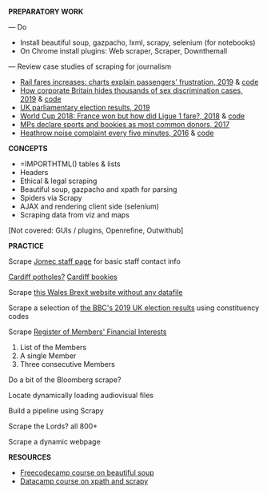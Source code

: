**PREPARATORY WORK**

— Do
- Install beautiful soup, gazpacho, lxml, scrapy, selenium (for notebooks)
- On Chrome install plugins: Web scraper, Scraper, Downthemall

— Review case studies of scraping for journalism
- [Rail fares increases: charts explain passengers' frustration, 2019](https://www.bbc.co.uk/news/uk-england-46606525) & [code](https://github.com/BBC-Data-Unit/rail-fare-increases-2019)
- [How corporate Britain hides thousands of sex discrimination cases, 2019](https://www.bloomberg.com/graphics/2019-uk-sexual-discrimination-settlements/) & [code]()
- [UK parliamentary election results, 2019](https://github.com/aodhanlutetiae/uk_election_2019)
- [World Cup 2018: France won but how did Ligue 1 fare?, 2018](https://www.dw.com/en/world-cup-2018-france-won-but-how-did-ligue-1-fare/a-44705606) & [code](https://github.com/dw-data/wm2018?utm_source=sendinblue&utm_campaign=back_up_copy_Conversations_with_Data_October_scraping)
- [MPs declare sports and bookies as most common donors, 2017](https://www.bbc.co.uk/news/uk-england-41027964)
- [Heathrow noise complaint every five minutes, 2016](https://www.bbc.co.uk/news/uk-england-37803205) & [code](https://onlinejournalismblog.com/2016/11/29/how-the-bbc-england-data-unit-scraped-airport-noise-complaints/)

**CONCEPTS**

- =IMPORTHTML() tables & lists
- Headers
- Ethical & legal scraping
- Beautiful soup, gazpacho and xpath for parsing
- Spiders via Scrapy
- AJAX and rendering client side (selenium)
- Scraping data from viz and maps

[Not covered: GUIs / plugins, Openrefine, Outwithub]


**PRACTICE**

Scrape [Jomec staff page](https://www.cardiff.ac.uk/journalism-media-and-culture/people/academic-staff)
for basic staff contact info

[Cardiff potholes?](https://www.fillthathole.org.uk/authority/cardiff/hazards?sort=asc&order=Added)
[Cardiff bookies](https://www.yell.com/ucs/UcsSearchAction.do?keywords=Bookmakers&location=cardiff%2C+United+Kingdom&scrambleSeed=1005010098)

Scrape [this Wales Brexit website without any datafile](https://www.electoralcommission.org.uk/who-we-are-and-what-we-do/elections-and-referendums/past-elections-and-referendums/eu-referendum/results-and-turnout-eu-referendum/eu-referendum-results-region-wales)

Scrape a selection of [the BBC's 2019 UK election results](https://www.bbc.co.uk/news/politics/constituencies/E14000546) using constituency codes

Scrape [Register of Members' Financial Interests](https://publications.parliament.uk/pa/cm/cmregmem/201012/contents.htm)
1. List of the Members
2. A single Member
3. Three consecutive Members

Do a bit of the Bloomberg scrape?

Locate dynamically loading audiovisual files

Build a pipeline using Scrapy

Scrape the Lords? all 800+

Scrape a dynamic webpage


**RESOURCES**

- [Freecodecamp course on beautiful soup](https://www.freecodecamp.org/news/how-to-scrape-websites-with-python/)
- [Datacamp course on xpath and scrapy](https://learn.datacamp.com/courses/web-scraping-with-python)
